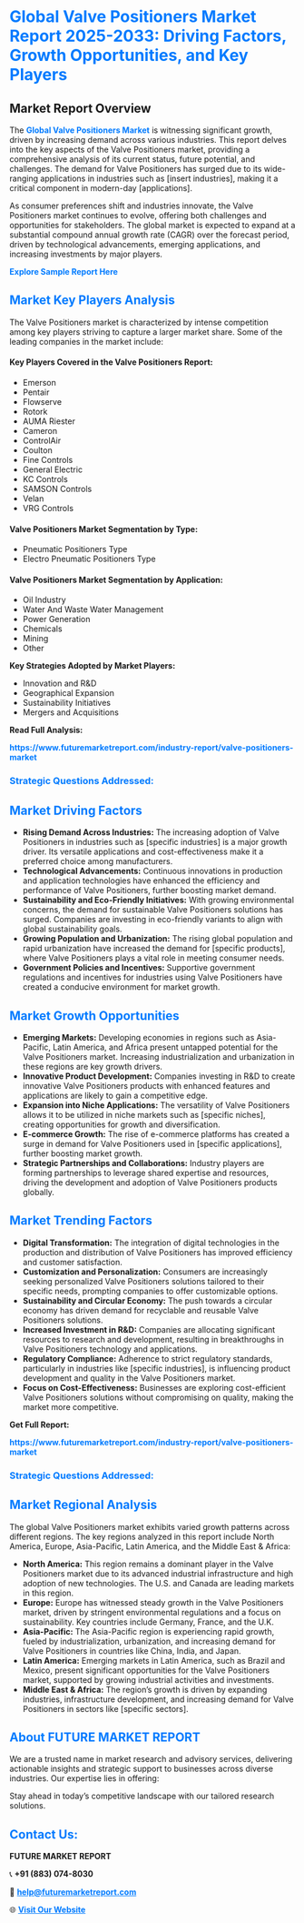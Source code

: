 <h1 style="color: #007BFF;">Global Valve Positioners Market Report 2025-2033: Driving Factors, Growth Opportunities, and Key Players</h1>

<section id="overview">
<h2>Market Report Overview</h2>
<p>The <a href="https://www.futuremarketreport.com/industry-report/valve-positioners-market" style="color: #007BFF; text-decoration: none;"><strong>Global Valve Positioners Market</strong></a> is witnessing significant growth, driven by increasing demand across various industries. This report delves into the key aspects of the Valve Positioners market, providing a comprehensive analysis of its current status, future potential, and challenges. The demand for Valve Positioners has surged due to its wide-ranging applications in industries such as [insert industries], making it a critical component in modern-day [applications].</p>
<p>As consumer preferences shift and industries innovate, the Valve Positioners market continues to evolve, offering both challenges and opportunities for stakeholders. The global market is expected to expand at a substantial compound annual growth rate (CAGR) over the forecast period, driven by technological advancements, emerging applications, and increasing investments by major players.</p>
</section>

<section id="overview">
<p><a href="https://www.futuremarketreport.com/request-sample/reportId=89917" style="color: #007BFF; text-decoration: none;"><strong>Explore Sample Report Here</strong></a></p>
</section>

<section id="key-players">
<h2 style="color: #007BFF;">Market Key Players Analysis</h2>
<p>The Valve Positioners market is characterized by intense competition among key players striving to capture a larger market share. Some of the leading companies in the market include:</p>
<h4>Key Players Covered in the Valve Positioners Report:</h4>
<ul><li>Emerson</li><li>Pentair</li><li>Flowserve</li><li>Rotork</li><li>AUMA Riester</li><li>Cameron</li><li>ControlAir</li><li>Coulton</li><li>Fine Controls</li><li>General Electric</li><li>KC Controls</li><li>SAMSON Controls</li><li>Velan</li><li>VRG Controls</li></ul>
<h4>Valve Positioners Market Segmentation by Type:</h4>
<ul><li>Pneumatic Positioners Type</li><li>Electro Pneumatic Positioners Type</li></ul>

<h4>Valve Positioners Market Segmentation by Application:</h4>
<ul><li>Oil Industry</li><li>Water And Waste Water Management</li><li>Power Generation</li><li>Chemicals</li><li>Mining</li><li>Other</li></ul>
<p><strong>Key Strategies Adopted by Market Players:</strong></p>
<ul>
<li>Innovation and R&D</li>
<li>Geographical Expansion</li>
<li>Sustainability Initiatives</li>
<li>Mergers and Acquisitions</li>
</ul>
</section>

<section>
<p><strong>Read Full Analysis: </strong></p><a href="https://www.futuremarketreport.com/industry-report/valve-positioners-market" style="color: #007BFF; text-decoration: none;"><strong>https://www.futuremarketreport.com/industry-report/valve-positioners-market</strong></a>
<h3 style="color: #007BFF;">Strategic Questions Addressed:</h3>
</section>

<section id="driving-factors">
<h2 style="color: #007BFF;">Market Driving Factors</h2>
<ul>
<li><strong>Rising Demand Across Industries:</strong> The increasing adoption of Valve Positioners in industries such as [specific industries] is a major growth driver. Its versatile applications and cost-effectiveness make it a preferred choice among manufacturers.</li>
<li><strong>Technological Advancements:</strong> Continuous innovations in production and application technologies have enhanced the efficiency and performance of Valve Positioners, further boosting market demand.</li>
<li><strong>Sustainability and Eco-Friendly Initiatives:</strong> With growing environmental concerns, the demand for sustainable Valve Positioners solutions has surged. Companies are investing in eco-friendly variants to align with global sustainability goals.</li>
<li><strong>Growing Population and Urbanization:</strong> The rising global population and rapid urbanization have increased the demand for [specific products], where Valve Positioners plays a vital role in meeting consumer needs.</li>
<li><strong>Government Policies and Incentives:</strong> Supportive government regulations and incentives for industries using Valve Positioners have created a conducive environment for market growth.</li>
</ul>
</section>

<section id="growth-opportunities">
<h2 style="color: #007BFF;">Market Growth Opportunities</h2>
<ul>
<li><strong>Emerging Markets:</strong> Developing economies in regions such as Asia-Pacific, Latin America, and Africa present untapped potential for the Valve Positioners market. Increasing industrialization and urbanization in these regions are key growth drivers.</li>
<li><strong>Innovative Product Development:</strong> Companies investing in R&D to create innovative Valve Positioners products with enhanced features and applications are likely to gain a competitive edge.</li>
<li><strong>Expansion into Niche Applications:</strong> The versatility of Valve Positioners allows it to be utilized in niche markets such as [specific niches], creating opportunities for growth and diversification.</li>
<li><strong>E-commerce Growth:</strong> The rise of e-commerce platforms has created a surge in demand for Valve Positioners used in [specific applications], further boosting market growth.</li>
<li><strong>Strategic Partnerships and Collaborations:</strong> Industry players are forming partnerships to leverage shared expertise and resources, driving the development and adoption of Valve Positioners products globally.</li>
</ul>
</section>

<section id="trending-factors">
<h2 style="color: #007BFF;">Market Trending Factors</h2>
<ul>
<li><strong>Digital Transformation:</strong> The integration of digital technologies in the production and distribution of Valve Positioners has improved efficiency and customer satisfaction.</li>
<li><strong>Customization and Personalization:</strong> Consumers are increasingly seeking personalized Valve Positioners solutions tailored to their specific needs, prompting companies to offer customizable options.</li>
<li><strong>Sustainability and Circular Economy:</strong> The push towards a circular economy has driven demand for recyclable and reusable Valve Positioners solutions.</li>
<li><strong>Increased Investment in R&D:</strong> Companies are allocating significant resources to research and development, resulting in breakthroughs in Valve Positioners technology and applications.</li>
<li><strong>Regulatory Compliance:</strong> Adherence to strict regulatory standards, particularly in industries like [specific industries], is influencing product development and quality in the Valve Positioners market.</li>
<li><strong>Focus on Cost-Effectiveness:</strong> Businesses are exploring cost-efficient Valve Positioners solutions without compromising on quality, making the market more competitive.</li>
</ul>
</section>

<section>
<p><strong>Get Full Report: </strong></p><a href="https://www.futuremarketreport.com/industry-report/valve-positioners-market" style="color: #007BFF; text-decoration: none;"><strong>https://www.futuremarketreport.com/industry-report/valve-positioners-market</strong></a>
<h3 style="color: #007BFF;">Strategic Questions Addressed:</h3>
</section>


<section id="regional-analysis">
<h2 style="color: #007BFF;">Market Regional Analysis</h2>
<p>The global Valve Positioners market exhibits varied growth patterns across different regions. The key regions analyzed in this report include North America, Europe, Asia-Pacific, Latin America, and the Middle East & Africa:</p>
<ul>
<li><strong>North America:</strong> This region remains a dominant player in the Valve Positioners market due to its advanced industrial infrastructure and high adoption of new technologies. The U.S. and Canada are leading markets in this region.</li>
<li><strong>Europe:</strong> Europe has witnessed steady growth in the Valve Positioners market, driven by stringent environmental regulations and a focus on sustainability. Key countries include Germany, France, and the U.K.</li>
<li><strong>Asia-Pacific:</strong> The Asia-Pacific region is experiencing rapid growth, fueled by industrialization, urbanization, and increasing demand for Valve Positioners in countries like China, India, and Japan.</li>
<li><strong>Latin America:</strong> Emerging markets in Latin America, such as Brazil and Mexico, present significant opportunities for the Valve Positioners market, supported by growing industrial activities and investments.</li>
<li><strong>Middle East & Africa:</strong> The region’s growth is driven by expanding industries, infrastructure development, and increasing demand for Valve Positioners in sectors like [specific sectors].</li>
</ul>
</section>

<footer>
<h2 style="color: #007BFF;">About FUTURE MARKET REPORT</h2>
<p>We are a trusted name in market research and advisory services, delivering actionable insights and strategic support to businesses across diverse industries. Our expertise lies in offering:</p>

<p>Stay ahead in today’s competitive landscape with our tailored research solutions.</p>

<h2 style="color: #007BFF;">Contact Us:</h2>
<p><strong>FUTURE MARKET REPORT</strong></p>
<p>📞 <strong>+91 (883) 074-8030</strong></p>
<p>📧 <strong><a href="mailto:help@futuremarketreport.com" style="color: #007BFF;">help@futuremarketreport.com</a></strong></p>
<p>🌐 <strong><a href="https://www.futuremarketreport.com/" style="color: #007BFF;">Visit Our Website</a></strong></p>
</footer>